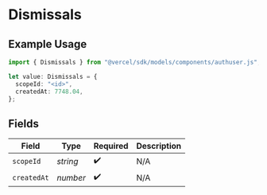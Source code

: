# Dismissals

## Example Usage

```typescript
import { Dismissals } from "@vercel/sdk/models/components/authuser.js";

let value: Dismissals = {
  scopeId: "<id>",
  createdAt: 7748.04,
};
```

## Fields

| Field              | Type               | Required           | Description        |
| ------------------ | ------------------ | ------------------ | ------------------ |
| `scopeId`          | *string*           | :heavy_check_mark: | N/A                |
| `createdAt`        | *number*           | :heavy_check_mark: | N/A                |